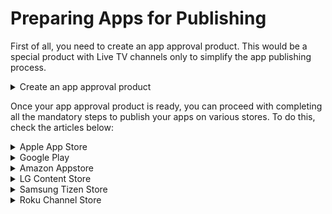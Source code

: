 # Preparing Apps for Publishing

First of all, you need to create an app approval product. This would be a special product with Live TV channels only to simplify the app publishing process.

<details>

<summary>Create an app approval product</summary>



</details>

Once your app approval product is ready, you can proceed with completing all the mandatory steps to publish your apps on various stores. To do this, check the articles below:

<details>

<summary>Apple App Store</summary>

If you have not created your Apple Developer account yet, please see the following [article](https://docs.tvms.io/app-publishing/completing-the-prerequisites/registering-developer-accounts#apple-developer-account).

### Creating your app

To add a new app on App Store Connect you need to have an App ID created. The App ID will be created by our development team. Once it is created, you can continue and [create a new app](https://help.apple.com/app-store-connect/#/dev2cd126805) on the App Store Connect. We support iOS and tvOS platforms on the App Store.

### Preparing your app for publishing

After you have created your app on App Store Connect, you can upload its information such as name, description, keywords, graphics, etc. Next, we'll describe only the mandatory steps you need to complete in order to submit your app for review.

You can start with the iOS and/or tvOS app version information. Here you'll need to provide:

* App screenshots
* Description
* Keywords
* Support URL
* Copyright

Also, you'll need to provide App Review information:

* Sign-in information
* Contact information

All these items should be intuitive, but if you have questions, you can click on the hint icon next to each of these items in the App Store Connect to read more. You can find all graphics requirements in our [article here](https://docs.tvms.io/app-publishing/completing-the-prerequisites/store-requirements#app-store).

Next, find the **General** section in the side menu on the left and complete the following:

**App Information**

* Set up Content Rights
* Set Age Rating
* Select the category for your app. Select **Entertainment** as the primary category.

**Pricing and Availability**

* Select the price. Most likely you are going to sell a service, but not the app itself. If so, select **Free**.
* By default, your app will be available in all available regions. If you want to change it, you can do it in the **Availability** section.

**App Privacy**

* Add your Privacy Policy URL

</details>

<details>

<summary>Google Play</summary>

If you have not created your Google Play Developer account yet, please see the following [article](https://docs.tvms.io/app-publishing/completing-the-prerequisites/registering-developer-accounts#google-play-developer-account).

### Creating your app

This [manual](https://support.google.com/googleplay/android-developer/answer/9859152?hl=en\&ref_topic=7072031) describes app creation at Google Play. Just follow the steps and you'll create your app. When creating your app, choose _App_ and _Free_.

### Preparing your app for publishing

After you’ve created your app, you can start setting it up. You need to complete the [initial setup](https://support.google.com/googleplay/android-developer/answer/9859454?hl=en). This setup includes completing the **App content** section and providing store listing details.

**App content**

The **App content** page is where you provide and manage the information Google needs to ensure that your app is safe for its intended users, is compliant with [Google Play Policies](https://play.google.com/about/developer-content-policy/), and satisfies legal requirements. Here you need to complete:

* Privacy policy Provide a URL to your Privacy policy.
* App access Here you need to provide Google Play Review Team with access to your app. To do this, select **All or some functionality is restricted** and add new instructions to log in to the app.
* Ads Select **No, my app does not contain ads**.
* Content rating Here you need to complete the content rating questionnaire to receive official content ratings for your app. Click **Start**, enter your email, select the **Entertainment** category. Complete the questionnaire, click **Save**, then **Next**, and after it click **Submit**.
* Target audience Select the **18 and over** target age group and answer the question.
* News apps Select **No**.

If you need more info about the App content page, please see the following [manual](https://support.google.com/googleplay/android-developer/answer/9859455).

**App categorization and store listing details**

Next, you need to complete store settings and provide store listing details.

* Store settings Open the [Store settings](https://play.google.com/console/developers/app/store-settings) page. Here you need to select the **Entertainment** category for your app and enter your contact details. Optionally you can select one or multiple tags. Save the changes.
* Store listing Open the [Main store listing](https://play.google.com/console/developers/app/main-store-listing) page. Here you need to provide app short description, app full description, and graphics. You can find all graphics requirements on the **Main store listing** page or at our [article here](https://docs.tvms.io/app-publishing/completing-the-prerequisites/store-requirements#google-play)

</details>

<details>

<summary>Amazon Appstore</summary>

This [manual](https://developer.amazon.com/docs/app-submission/publish-app-login-and-add-app.html#log-in-and-add-an-app) describes how to create an app on the Developer Portal. When adding a new app, choose **Android**.

After you’ve created your app, you can start setting it up. You need to complete all the tabs on the Developer Portal before you can submit your app for review to Amazon.

As you navigate from tab to tab, click **Save** to save your information. The information on each tab is not automatically saved when you go to another tab

Please find the [workflow map](https://developer.amazon.com/docs/app-submission/submitting-apps-to-amazon-appstore.html#publishing-overview) in the Amazon Appstore manual. It will guide you through the process. Click on the step you are currently working on and it will provide you with the details.

After you have submitted your app for review, it takes Amazon 1-2 weeks to review and approve your app to go live in the marketplace. You should be receiving an email once your app has gone through Amazon's submission process.

</details>

<details>

<summary>LG Content Store</summary>

If you have not created your LG Developer account yet, please see the following [article](https://docs.tvms.io/app-publishing/completing-the-prerequisites/registering-developer-accounts#lg-developer-account).

### Creating your app

To create an app, go to [LG Seller Lounge](http://seller.lgappstv.com/seller/guide/sellerRegistration.lge), sign in with your LG Developer account, and register a new app.

### Preparing your app for publishing

* **Upload the app for the pre-test** LG .ipk file from Mware is required here.
* **Upload graphics** If you don't have graphics, please see the following [article](https://docs.tvms.io/app-publishing/completing-the-prerequisites/store-requirements).
* **App submission details** Fill in your app submission details for the supported region, content, rating, etc.
* **App test details** Provide info to help app testing.

To find more info, please see **the** **App Management** section (pages 34-61) in the [LG Seller Lounge](http://gfts.lge.com/fts/gftsDownload.lge?biz_code=APP_STORE\&func_code=APP_PAPER\&file_path=/appstore/seller/guide/sellerlounge_user_guide_v11.5.zip) guide. The guide is available as a PDF file.

</details>

<details>

<summary>Samsung Tizen Store</summary>

If you have not created your Samsung Developer account yet, please see the following [article](https://docs.tvms.io/app-publishing/completing-the-prerequisites/registering-developer-accounts#samsung-developer-account).

### Creating your app

The next [manual](https://developer.samsung.com/smarttv/develop/distribute/seller-office/applications/registering-application.html) describes how to create an app on Samsung TV Seller Office. When creating an app, choose the **Tizen** app type.

### Preparing your app for publishing

After you’ve created your app, you can start setting it up. You'll need to provide the following information:

* **App UI Description** file according to [this guide](https://developer.samsung.com/smarttv/develop/distribute/launch-checklist/application-ui-description.html).
* App title and description in each of the supported languages,
* Contact information as an email address for VOC inquiries and notifications
* Test account credentials, vouchers, etc. (with enough credit to fully test the application on all selected platforms)

Also, you'll need to upload graphics that you should already have. If not, please find the graphics requirements in this [article](https://docs.tvms.io/app-publishing/completing-the-prerequisites/store-requirements).

To find more info, please see [Samsung's guide](https://developer.samsung.com/smarttv/develop/distribute/seller-office/applications/entering-application-information.html)

</details>

<details>

<summary>Roku Channel Store</summary>

If you have not created your Roku Developer account yet, please see the following [article](https://docs.tvms.io/app-publishing/completing-the-prerequisites/registering-developer-accounts#roku).

### Pre-publishing checklist

Before submitting a channel for publication, complete the following items:

* Create your Roku Developer account and verify your email address.
* Link a Roku device to your account.
* Fill out complete company info: name, address, phone, etc.
* Prepare the required [assets](https://docs.tvms.io/app-publishing/completing-the-prerequisites/store-requirements#roku-channel-store) for branding your channel.

When all these items are completed and you are ready to launch your Roku app, please contact our team and we'll do the needful.

</details>


